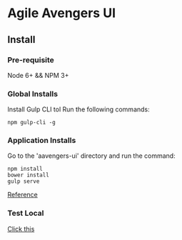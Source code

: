 # Agile Avengers UI

## Install

### Pre-requisite
Node 6+ && NPM 3+

### Global Installs
Install Gulp CLI tol Run the following commands:  
```
npm gulp-cli -g
```

### Application Installs
Go to the 'aavengers-ui' directory and run the command:  
```
npm install
bower install
gulp serve
````

[Reference](https://github.com/FountainJS/generator-fountain-angular1)  


### Test Local
[Click this](http://localhost:3000/)  
